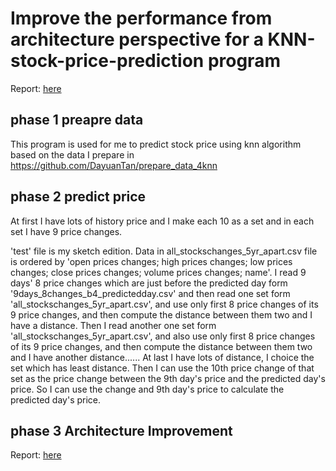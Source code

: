 # Improve the performance from architecture perspective for a KNN-stock-price-prediction program

Report:
[here](CMSC%20611%20Project%20Report.pdf)

## phase 1 preapre data

This program is used for me to predict stock price using knn algorithm based on the data I prepare in https://github.com/DayuanTan/prepare_data_4knn

## phase 2 predict price
At first I have lots of history price and I make each 10 as a set and in each set I have 9 price changes. 

'test' file is my sketch edition. Data in all_stockschanges_5yr_apart.csv file is ordered by 'open prices changes; high prices changes; low prices changes; close prices changes; volume prices changes; name'. I read 9 days' 8 price changes which are just before the predicted day form '9days_8changes_b4_predictedday.csv' and then read one set form 'all_stockschanges_5yr_apart.csv', and use only first 8 price changes of its 9 price changes, and then compute the distance between them two and I have a distance. Then I read another one set form 'all_stockschanges_5yr_apart.csv', and also use only first 8 price changes of its 9 price changes, and then compute the distance between them two and I have another distance...... At last I have lots of distance, I choice the set which has least distance. Then I can use the 10th price change of that set as the price change between the 9th day's price and the predicted day's price. So I can use the change and 9th day's price to calculate the predicted day's price.

## phase 3 Architecture Improvement

Report:
[here](CMSC%20611%20Project%20Report.pdf)
